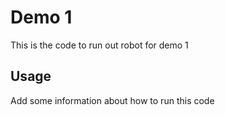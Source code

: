 # Demo 1
This is the code to run out robot for demo 1

## Usage

Add some information about how to run this code
